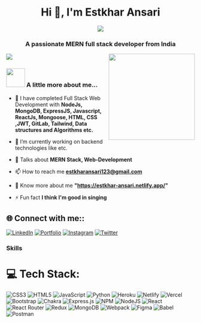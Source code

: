 <h1 align="center">Hi 👋, I'm Estkhar Ansari</h1>
<p align="center">
<img align="center" src="https://readme-typing-svg.demolab.com?font=Fira+Code&size=40&pause=1000&color=E1391A&vCenter=true&width=600&margin=auto&lines=Hello%2CI'm++Estkhar+Ansari;Backend+Developer"/></p>

<h3 align="center">A passionate MERN full stack developer from India</h3>
<img align='right' src="https://miro.medium.com/max/1050/1*qdAW1TjCN57h1lbuuzvchg.gif" width="230">

[![](https://visitcount.itsvg.in/api?id=Estkhar12&label=Profile%20Views&color=10&icon=5&pretty=true)](https://github.com/Estkhar12)



### <img src="https://media.giphy.com/media/VgCDAzcKvsR6OM0uWg/giphy.gif" width="50"> A little more about me...
- 🌱 I have completed Full Stack Web Development with **NodeJs, MongoDB, ExpressJS, Javascript, ReactJs,  Mongoose, HTML, CSS ,JWT, GitLab, Tailwind, Data structures and Algorithms etc.**

- 🔭 I’m currently working on backend technologies like  etc.

- 💬 Talks about **MERN Stack, Web-Development**

- 📫 How to reach me **estkharansari123@gmail.com**

- 🔭 Know more about me **"https://estkhar-ansari.netlify.app/"**



- ⚡ Fun fact **I think I'm good in singing**


## 🌐 Connect with me::
[![LinkedIn](https://img.shields.io/badge/LinkedIn-%230077B5.svg?logo=linkedin&logoColor=white)](https://www.linkedin.com/in/estkhar-ansari/)
[![Portfolio](https://img.shields.io/badge/Portfolio-%23000000.svg?logo=firefox&logoColor=#FF7139)](#)
[![Instagram](https://img.shields.io/badge/Instagram-%23000000.svg?logo=instagram&logoColor=#FF7139)](https://www.instagram.com/ansari_estkhar12/)
[![Twitter](https://img.shields.io/badge/Twitter-%23000000.svg?logo=twitter&logoColor=#FF7139)](https://twitter.com/Estkharansari13)


### Skills

# 💻 Tech Stack:
![CSS3](https://img.shields.io/badge/css3-%231572B6.svg?style=for-the-badge&logo=css3&logoColor=white) ![HTML5](https://img.shields.io/badge/html5-%23E34F26.svg?style=for-the-badge&logo=html5&logoColor=white) ![JavaScript](https://img.shields.io/badge/javascript-%23323330.svg?style=for-the-badge&logo=javascript&logoColor=%23F7DF1E) ![Python](https://img.shields.io/badge/python-3670A0?style=for-the-badge&logo=python&logoColor=ffdd54) ![Heroku](https://img.shields.io/badge/heroku-%23430098.svg?style=for-the-badge&logo=heroku&logoColor=white) ![Netlify](https://img.shields.io/badge/netlify-%23000000.svg?style=for-the-badge&logo=netlify&logoColor=#00C7B7) ![Vercel](https://img.shields.io/badge/vercel-%23000000.svg?style=for-the-badge&logo=vercel&logoColor=white) ![Bootstrap](https://img.shields.io/badge/bootstrap-%23563D7C.svg?style=for-the-badge&logo=bootstrap&logoColor=white) ![Chakra](https://img.shields.io/badge/chakra-%234ED1C5.svg?style=for-the-badge&logo=chakraui&logoColor=white) ![Express.js](https://img.shields.io/badge/express.js-%23404d59.svg?style=for-the-badge&logo=express&logoColor=%2361DAFB) ![NPM](https://img.shields.io/badge/NPM-%23000000.svg?style=for-the-badge&logo=npm&logoColor=white) ![NodeJS](https://img.shields.io/badge/node.js-6DA55F?style=for-the-badge&logo=node.js&logoColor=white) ![React](https://img.shields.io/badge/react-%2320232a.svg?style=for-the-badge&logo=react&logoColor=%2361DAFB) ![React Router](https://img.shields.io/badge/React_Router-CA4245?style=for-the-badge&logo=react-router&logoColor=white) ![Redux](https://img.shields.io/badge/redux-%23593d88.svg?style=for-the-badge&logo=redux&logoColor=white) ![MongoDB](https://img.shields.io/badge/MongoDB-%234ea94b.svg?style=for-the-badge&logo=mongodb&logoColor=white) ![Webpack](https://img.shields.io/badge/webpack-%238DD6F9.svg?style=for-the-badge&logo=webpack&logoColor=black) 	![Figma](https://img.shields.io/badge/figma-%23F24E1E.svg?style=for-the-badge&logo=figma&logoColor=white) ![Babel](https://img.shields.io/badge/Babel-F9DC3e?style=for-the-badge&logo=babel&logoColor=black) ![Postman](https://img.shields.io/badge/Postman-FF6C37?style=for-the-badge&logo=postman&logoColor=white)
</div>
<br/>
<br/>
